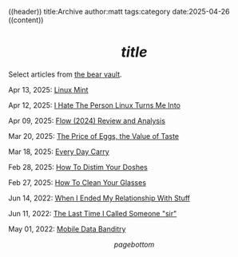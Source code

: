 ((header))
title:Archive
author:matt
tags:category
date:2025-04-26
((content))
# $$title$$

Select articles from [the bear vault](https://bluelander.bearblog.dev).

Apr 13, 2025: [Linux Mint](/archive/linux-mint)

Apr 12, 2025: [I Hate The Person Linux Turns Me Into](/archive/linux-hate)

Apr 09, 2025: [Flow (2024) Review and Analysis](/archive/flow)

Mar 20, 2025: [The Price of Eggs, the Value of Taste](/archive/price-of-eggs)

Mar 18, 2025: [Every Day Carry](/archive/edc)

Feb 28, 2025: [How To Distim Your Doshes](/archive/how-to-distim-your-doshes)

Feb 27, 2025: [How To Clean Your Glasses](/archive/how-to-clean-your-glasses)

Jun 14, 2022: [When I Ended My Relationship With Stuff](/archive/no-more-stuff)

Jun 11, 2022: [The Last Time I Called Someone "sir"](/archive/last-sir)

May 01, 2022: [Mobile Data Banditry](/archive/mobile-data-banditry)

$$pagebottom$$
